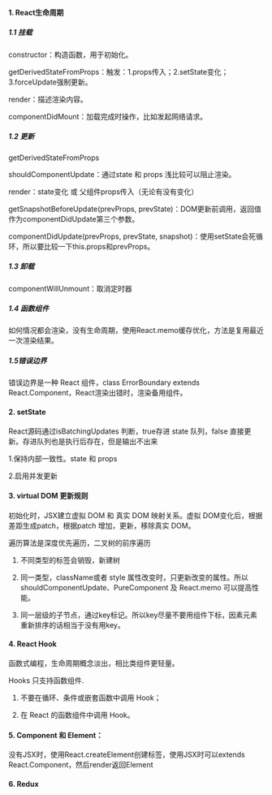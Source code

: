 #### 1. React生命周期

##### 1.1 挂载
constructor：构造函数，用于初始化。

getDerivedStateFromProps：触发：1.props传入；2.setState变化；3.forceUpdate强制更新。

render：描述渲染内容。

componentDidMount：加载完成时操作，比如发起网络请求。

##### 1.2 更新

getDerivedStateFromProps

shouldComponentUpdate：通过state 和 props 浅比较可以阻止渲染。

render：state变化 或 父组件props传入（无论有没有变化）

getSnapshotBeforeUpdate(prevProps, prevState)：DOM更新前调用，返回值作为componentDidUpdate第三个参数。

componentDidUpdate(prevProps, prevState, snapshot)：使用setState会死循环，所以要比较一下this.props和prevProps。

##### 1.3 卸载
componentWillUnmount：取消定时器

##### 1.4 函数组件
如何情况都会渲染，没有生命周期，使用React.memo缓存优化，方法是复用最近一次渲染结果。
##### 1.5错误边界
错误边界是一种 React 组件，class ErrorBoundary extends React.Component，React渲染出错时，渲染备用组件。
#### 2. setState
React源码通过isBatchingUpdates 判断，true存进 state 队列，false 直接更新。存进队列也是执行后存在，但是输出不出来

1.保持内部一致性。state 和 props

2.启用并发更新
#### 3. virtual DOM 更新规则

初始化时，JSX建立虚拟 DOM 和 真实 DOM 映射关系。虚拟 DOM变化后，根据差距生成patch，根据patch 增加，更新，移除真实 DOM。

遍历算法是深度优先遍历，二叉树的前序遍历

1. 不同类型的标签会销毁，新建树

2. 同一类型，className或者 style 属性改变时，只更新改变的属性。所以shouldComponentUpdate、PureComponent 及 React.memo 可以提高性能。

3. 同一层级的子节点，通过key标记。所以key尽量不要用组件下标，因素元素重新排序的话相当于没有用key。
#### 4. React Hook
函数式编程，生命周期概念淡出，相比类组件更轻量。

Hooks 只支持函数组件.

1. 不要在循环、条件或嵌套函数中调用 Hook；

2. 在 React 的函数组件中调用 Hook。
#### 5. Component 和 Element：

没有JSX时，使用React.createElement创建标签，使用JSX时可以extends React.Component，然后render返回Element

#### 6. Redux
